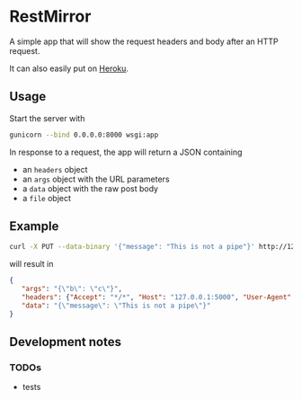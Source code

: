 # RestMirror

A simple app that will show the request headers and body after an HTTP request.

It can also easily put on [Heroku](www.heroku.com).

## Usage

Start the server with

```bash
gunicorn --bind 0.0.0.0:8000 wsgi:app
```

In response to a request, the app will return a JSON containing
  - an `headers` object
  - an `args` object with the URL parameters
  - a `data` object with the raw post body
  - a `file` object

## Example

```bash
curl -X PUT --data-binary '{"message": "This is not a pipe"}' http://127.0.0.1:5000/a?b=c
```
will result in 
```json
{
   "args": "{\"b\": \"c\"}",
   "headers": {"Accept": "*/*", "Host": "127.0.0.1:5000", "User-Agent": "curl/7.52.1", "Content-Type": "application/x-www-form-urlencoded", "Content-Length": "33"},
   "data": "{\"message\": \"This is not a pipe\"}"
}
```

## Development notes

### TODOs

- tests
